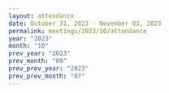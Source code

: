 ```yaml
---
layout: attendance
date: October 31, 2023 - November 03, 2023
permalink: meetings/2023/10/attendance
year: "2023"
month: "10"
prev_year: "2023"
prev_month: "09"
prev_prev_year: "2023"
prev_prev_month: "07"
---
```


